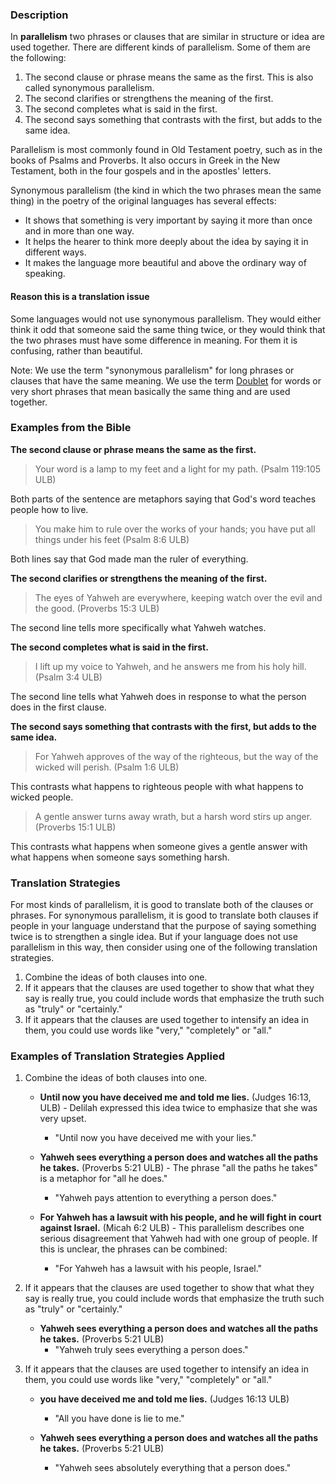 
###  Description

In **parallelism** two phrases or clauses that are similar in structure or idea are used together. There are different kinds of parallelism. Some of them are the following:

1. The second clause or phrase means the same as the first. This is also called synonymous parallelism.
1. The second clarifies or strengthens the meaning of the first.
1. The second completes what is said in the first.
1. The second says something that contrasts with the first, but adds to the same idea.

Parallelism is most commonly found in Old Testament poetry, such as in the books of Psalms and Proverbs.  It also occurs in Greek in the New Testament, both in the four gospels and in the apostles' letters.

Synonymous parallelism (the kind in which the two phrases mean the same thing) in the poetry of the original languages has several effects:

* It shows that something is very important by saying it more than once and in more than one way.
* It helps the hearer to think more deeply about the idea by saying it in different ways.
* It makes the language more beautiful and above the ordinary way of speaking.

#### Reason this is a translation issue

Some languages would not use synonymous parallelism. They would either think it odd that someone said the same thing twice, or they would think that the two phrases must have some difference in meaning. For them it is confusing, rather than beautiful.

Note: We use the term "synonymous parallelism" for long phrases or clauses that have the same meaning.  We use the term  [Doublet](../figs-doublet/01.md) for words or very short phrases that mean basically the same thing and are used together.

### Examples from the Bible

**The second clause or phrase means the same as the first.**

>Your word is a lamp to my feet
>and a light for my path. (Psalm 119:105 ULB)

Both parts of the sentence are metaphors saying that God's word teaches people how to live.

>You make him to rule over the works of your hands;
>you have put all things under his feet (Psalm 8:6 ULB)

Both lines say that God made man the ruler of everything.

**The second clarifies or strengthens the meaning of the first.**

>The eyes of Yahweh are everywhere,
>keeping watch over the evil and the good. (Proverbs 15:3 ULB)

The second line tells more specifically what Yahweh watches.

**The second completes what is said in the first.**

>I lift up my voice to Yahweh,
>and he answers me from his holy hill. (Psalm 3:4 ULB)

The second line tells what Yahweh does in response to what the person does in the first clause.

**The second says something that contrasts with the first, but adds to the same idea.**

>For Yahweh approves of the way of the righteous,
>but the way of the wicked will perish. (Psalm 1:6 ULB)

This contrasts what happens to righteous people with what happens to wicked people.

>A gentle answer turns away wrath,
>but a harsh word stirs up anger. (Proverbs 15:1 ULB)

This contrasts what happens when someone gives a gentle answer with what happens when someone says something harsh.

### Translation Strategies

For most kinds of parallelism, it is good to translate both of the clauses or phrases. For synonymous parallelism, it is good to translate both clauses if people in your language understand that the purpose of saying something twice is to strengthen a single idea. But if your language does not use parallelism in this way, then consider using one of the following translation strategies.

1. Combine the ideas of both clauses into one.
1. If it appears that the clauses are used together to show that what they say is really true, you could include words that emphasize the truth such as "truly" or "certainly."
1. If it appears that the clauses are used together to intensify an idea in them, you could use words like "very," "completely" or "all."

### Examples of Translation Strategies Applied

1. Combine the ideas of both clauses into one.

    * **Until now you have deceived me and told me lies.** (Judges 16:13, ULB) - Delilah expressed this idea twice to emphasize that she was very upset.
        * "Until now you have deceived me with your lies."

    * **Yahweh sees everything a person does and watches all the paths he takes.** (Proverbs 5:21 ULB) - The phrase "all the paths he takes" is a metaphor for "all he does."
        * "Yahweh pays attention to everything a person does."

    * **For Yahweh has a lawsuit with his people, and he will fight in court against Israel.** (Micah 6:2 ULB) - This parallelism describes one serious disagreement that Yahweh had with one group of people. If this is unclear, the phrases can be combined:
        * "For Yahweh has a lawsuit with his people, Israel."

2. If it appears that the clauses are used together to show that what they say is really true, you could include words that emphasize the truth such as "truly" or "certainly."

    * **Yahweh sees everything a person does and watches all the paths he takes.** (Proverbs 5:21 ULB)
        * "Yahweh truly sees everything a person does."

3. If it appears that the clauses are used together to intensify an idea in them, you could use words like "very," "completely" or "all."

    * **you have deceived me and told me lies.** (Judges 16:13 ULB)
        * "All you have done is lie to me."

    * **Yahweh sees everything a person does and watches all the paths he takes.** (Proverbs 5:21 ULB)
        * "Yahweh sees absolutely everything that a person does."

